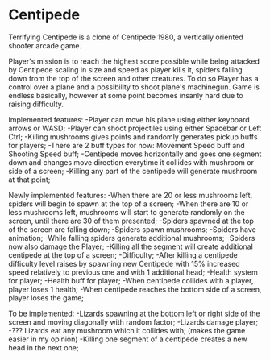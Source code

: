 # Centipede
Terrifying Centipede is a clone of Centipede 1980, a vertically oriented shooter arcade game.

Player's mission is to reach the highest score possible while being attacked by Centipede scaling in size and speed as player kills it, spiders falling down 
from the top of the screen and other creatures. To do so Player has a control over a plane and a possibility to shoot plane's machinegun. Game is endless basically,
however at some point becomes insanly hard due to raising difficulty.

Implemented features:
	-Player can move his plane using either keyboard arrows or WASD;
	-Player can shoot projectiles using either Spacebar or Left Ctrl;
	-Killing mushrooms gives points and randomly generates pickup buffs for players;
	-There are 2 buff types for now: Movement Speed buff and Shooting Speed buff;
	-Centipede moves horizontally and goes one segment down and changes move direction everytime it collides with mushroom or side of a screen;
	-Killing any part of the centipede will generate mushroom at that point;
	
Newly implemented features:
	-When there are 20 or less mushrooms left, spiders will begin to spawn at the top of a screen;
	-When there are 10 or less mushrooms left, mushrooms will start to generate randomly on the screen, until there are 30 of them presented;
	-Spiders spawned at the top of the screen are falling down;
	-Spiders spawn mushrooms;
	-Spiders have animation;
	-While falling spiders generate additional mushrooms;
	-Spiders now also damage the Player;
	-Killing all the segment will create additional centipede at the top of a screen;
	-Difficulty;
	-After killing a centipede difficulty level raises by spawning new Centipede with 15% increased speed relatively to previous one and with 1 additional head;
	-Health system for player;
	-Health buff for player;
	-When centipede collides with a player, player loses 1 health;
	-When centipede reaches the bottom side of a screen, player loses the game;
	
To be implemented:
	-Lizards spawning at the bottom left or right side of the screen and moving diagonally with random factor; 
	-Lizards damage player;
	-??? Lizards eat any mushroom which it collides with; (makes the game easier in my opinion)
	-Killing one segment of a centipede creates a new head in the next one;
